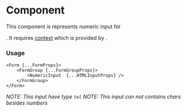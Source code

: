 # <NumericInput /> Component
This component is represents numeric input for [<Form />](./Form.md).
It requires [context](../src/FormGroup/FormGroupContext.ts) which is provided by [<FormGroup/>](./FormGroup.md).

### Usage

```tsx
<Form {...FormProps}>
    <FormGroup {...FormGroupProps}>
        <NumericInput  {...HTMLInputProps} />
    </FormGroup>
</Form>
```

*NOTE: This input have type `tel`*
*NOTE: This input can not contains chars besides numbers*
